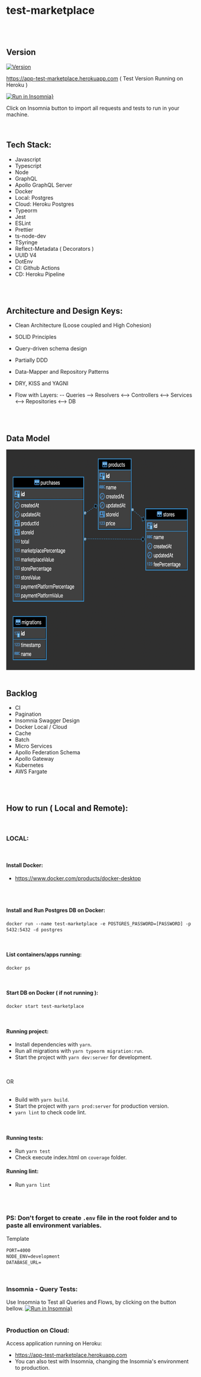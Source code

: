 # test-marketplace
<br>
<br>

## Version
[![Version](https://badge.fury.io/gh/tterb%2FHyde.svg)](https://badge.fury.io/gh/tterb%2FHyde)

https://app-test-marketplace.herokuapp.com ( Test Version Running on Heroku )

[![Run in Insomnia}](https://insomnia.rest/images/run.svg)](https://insomnia.rest/run/?label=TEST-Marketplace&uri=https://github.com/raulrr88/test-marketplace/blob/master/Insomnia_test_marketplace.json?token=AB6AVBVOVTL2RH5TCT6QA5DAJ3FLS)

Click on Insomnia button to import all requests and tests to run in your machine.
<br>

<br>

## Tech Stack:
 - Javascript
 - Typescript
 - Node
 - GraphQL
 - Apollo GraphQL Server
 - Docker
 - Local: Postgres
 - Cloud: Heroku Postgres
 - Typeorm
 - Jest
 - ESLint
 - Prettier
 - ts-node-dev
 - TSyringe
 - Reflect-Metadata ( Decorators )
 - UUID V4
 - DotEnv
 - CI: Github Actions
 - CD: Heroku Pipeline
<br>
<br>

 ## Architecture and Design Keys:
 - Clean Architecture (Loose coupled and High Cohesion)
 - SOLID Principles
 - Query-driven schema design
 - Partially DDD
 - Data-Mapper and Repository Patterns
 - DRY, KISS and YAGNI

 - Flow with Layers:
 -- Queries --> Resolvers <--> Controllers <--> Services <--> Repositories <--> DB
<br>
<br>

## Data Model

<img src="./external_assets/images/datamodel.png" alt="Data Model" width="693" height="588">

<br>
<br>

## Backlog
- CI
- Pagination
- Insomnia Swagger Design
- Docker Local / Cloud
- Cache
- Batch
- Micro Services
- Apollo Federation Schema
- Apollo Gateway
- Kubernetes
- AWS Fargate

<br>
<br>

## How to run ( Local and Remote):
<br>

### LOCAL:
<br>

#### Install Docker:
- https://www.docker.com/products/docker-desktop
<br>
<br>

#### Install and Run Postgres DB on Docker:
```
docker run --name test-marketplace -e POSTGRES_PASSWORD=[PASSWORD] -p 5432:5432 -d postgres
```
<br>

#### List containers/apps running:
```
docker ps
```
<br>

#### Start DB on Docker ( if not running ):
```
docker start test-marketplace
```
<br>

#### Running project:
- Install dependencies with `yarn`.
- Run all migrations with `yarn typeorm migration:run`.
- Start the project with `yarn dev:server` for development.
<br>
<br>
OR
<br>
<br>

- Build with `yarn build`.
- Start the project with `yarn prod:server` for production version.
- `yarn lint` to check code lint.
<br>

#### Running tests:
 - Run `yarn test`
 - Check execute index.html on `coverage` folder.

#### Running lint:
 - Run `yarn lint`

<br>
<br>

### PS: Don't forget to create `.env` file in the root folder and to paste all environment variables.
Template
```
PORT=4000
NODE_ENV=development
DATABASE_URL=
```
<br>

### Insomnia - Query Tests:
Use Insomnia to Test all Queries and Flows, by clicking on the button bellow.
[![Run in Insomnia}](https://insomnia.rest/images/run.svg)](https://insomnia.rest/run/?label=TEST-Marketplace&uri=https://github.com/raulrr88/test-marketplace/blob/master/Insomnia_test_marketplace.json?token=AB6AVBVOVTL2RH5TCT6QA5DAJ3FLS)
<br>
<br>

### Production on Cloud:
Access application running on Heroku:
- https://app-test-marketplace.herokuapp.com
- You can also test with Insomnia, changing the Insomnia's environment to production.
